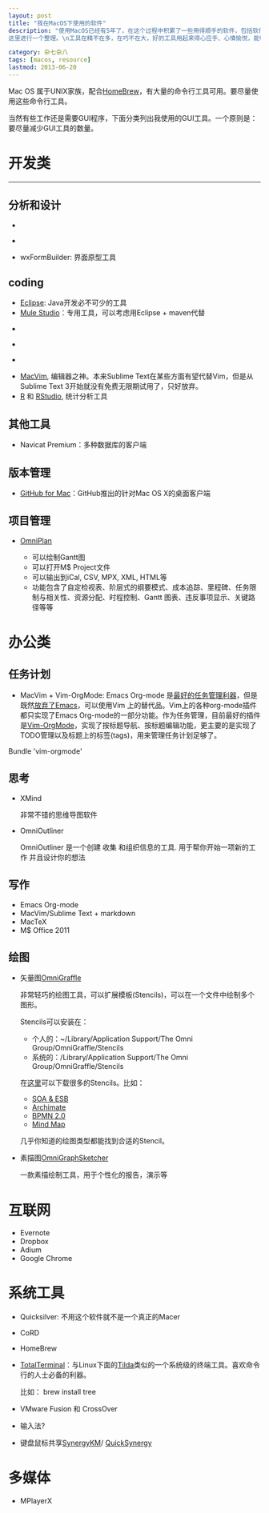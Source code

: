 ```yaml
---
layout: post
title: "我在MacOS下使用的软件"
description: "使用MacOS已经有5年了，在这个过程中积累了一些用得顺手的软件，包括软件开发、思考、绘图、写作、系统工具、互联网工具等。
这里进行一个整理。\n工具在精不在多，在巧不在大，好的工具用起来得心应手、心情愉悦，能够提高工作效率。"

category: 杂七杂八
tags: [macos, resource]
lastmod: 2013-06-20
---
```


Mac OS 属于UNIX家族，配合[HomeBrew]()，有大量的命令行工具可用。要尽量使用这些命令行工具。

当然有些工作还是需要GUI程序，下面分类列出我使用的GUI工具。一个原则是：要尽量减少GUI工具的数量。

# 开发类
---

## 分析和设计

- ~~~ Archi：一个绘制ArchiMate的工具 ~~~ （ 改用办公类-> 绘图 -> OmniGraffle )
- ~~~ VP-UML ~~~ (用手绘图拍照 + OmniGraffle代替)
- wxFormBuilder: 界面原型工具


## coding

- [Eclipse](http://www.eclipse.org/downloads/): Java开发必不可少的工具
- [Mule Studio](http://www.mulesoft.org/download-mule-esb-community-edition)：专用工具，可以考虑用Eclipse + maven代替
- ~~~ PyCharm ~~~(改用MacVim)
- ~~~ Emacs ~~~ (改用MacVim, 原因见[这里](http://thinkinside.tk/2013/05/23/vim_addon_manager.html))
- ~~~ Sublime Text ~~~(改用MacVim)
- [MacVim](https://github.com/b4winckler/macvim), 编辑器之神。本来Sublime Text在某些方面有望代替Vim，但是从Sublime Text 3开始就没有免费无限期试用了，只好放弃。
- [R](http://www.r-project.org/) 和 [RStudio](http://www.rstudio.com/), 统计分析工具

## 其他工具
- Navicat Premium：多种数据库的客户端


## 版本管理

- [GitHub for Mac]()：GitHub推出的针对Mac OS X的桌面客户端   

## 项目管理

- [OmniPlan]()

  + 可以绘制Gantt图
  + 可以打开M$ Project文件
  + 可以输出到iCal, CSV, MPX, XML, HTML等
  + 功能包含了自定检视表、阶层式的纲要模式、成本追踪、里程碑、任务限制与相关性、资源分配、时程控制、Gantt 图表、违反事项显示、关键路径等等

# 办公类

## 任务计划

- MacVim + Vim-OrgMode: Emacs Org-mode 是[最好的任务管理利器]()，但是既然[放弃了Emacs]()，可以使用Vim 上的替代品。Vim上的各种org-mode插件都只实现了Emacs Org-mode的一部分功能。作为任务管理，目前最好的插件是[Vim-OrgMode](https://github.com/jceb/vim-orgmode)，实现了按标题导航、按标题编辑功能，更主要的是实现了TODO管理以及标题上的标签(tags)，用来管理任务计划足够了。


Bundle 'vim-orgmode'


## 思考

- XMind

  非常不错的思维导图软件

- OmniOutliner
 
  OmniOutliner 是一个创建 收集 和组织信息的工具. 用于帮你开始一项新的工作 并且设计你的想法

## 写作

- Emacs Org-mode
- MacVim/Sublime Text + markdown
- MacTeX
- M$ Office 2011

## 绘图

- 矢量图[OmniGraffle]()
  
  非常轻巧的绘图工具，可以扩展模板(Stencils)，可以在一个文件中绘制多个图形。

  Stencils可以安装在：
  
  - 个人的：~/Library/Application Support/The Omni Group/OmniGraffle/Stencils
  - 系统的：/Library/Application Support/The Omni Group/OmniGraffle/Stencils
    
  在[这里](https://www.graffletopia.com/)可以下载很多的Stencils。比如：

  + [SOA & ESB](https://www.graffletopia.com/stencils/301)
  + [Archimate](https://www.graffletopia.com/search/archimate)
  + [BPMN 2.0](https://www.graffletopia.com/stencils/699)
  + [Mind Map](https://www.graffletopia.com/stencils/29)

  几乎你知道的绘图类型都能找到合适的Stencil。

- 素描图[OmniGraphSketcher]()
  
  一款素描绘制工具，用于个性化的报告，演示等

# 互联网

- Evernote
- Dropbox
- Adium
- Google Chrome

# 系统工具

- Quicksilver: 不用这个软件就不是一个真正的Macer
- CoRD
- HomeBrew
- [TotalTerminal](http://totalterminal.binaryage.com/)：与Linux下面的[Tilda](http://sourceforge.net/projects/tilda/)类似的一个系统级的终端工具。喜欢命令行的人士必备的利器。


  比如：
	brew install tree
- VMware Fusion 和 CrossOver


- 输入法?

- 键盘鼠标共享[SynergyKM]()/ [QuickSynergy]()

# 多媒体

- MPlayerX

